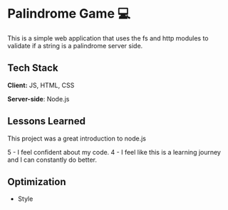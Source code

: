 
# Palindrome Game 💻

This is a simple web application that uses the fs and http modules to validate if a string is a palindrome server side.



## Tech Stack

**Client:** JS, HTML, CSS

**Server-side**: Node.js




## Lessons Learned


This project was a great introduction to node.js

5 - I feel confident about my code.
4 - I feel like this is a learning journey and I can constantly do better. 

## Optimization 

- Style
